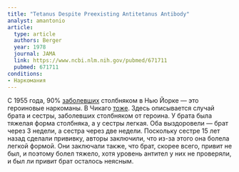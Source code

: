 ```yaml
---
title: "Tetanus Despite Preexisting Antitetanus Antibody"
analyst: amantonio
article:
  type: article
  authors: Berger
  year: 1978
  journal: JAMA
  link: https://www.ncbi.nlm.nih.gov/pubmed/671711
  pubmed: 671711
conditions:
- Наркомания
---
```


С 1955 года, 90% [заболевших](https://www.ncbi.nlm.nih.gov/pubmed/5636058) столбняком в Нью Йорке — это героиновые наркоманы. В Чикаго [тоже](https://www.ncbi.nlm.nih.gov/pubmed/5673491).
Здесь описывается случай брата и сестры, заболевших столбняком от героина. У брата была тяжелая форма столбняка, а у сестры легкая. Оба выздоровели — брат через 3 недели, а сестра через две недели. Поскольку сестре 15 лет назад сделали прививку, авторы заключили, что из-за этого она болела легкой формой. Они заключали также, что брат, скорее всего, привит не был, и поэтому болел тяжело, хотя уровень антител у них не проверяли, и был ли привит брат осталось неясным.
